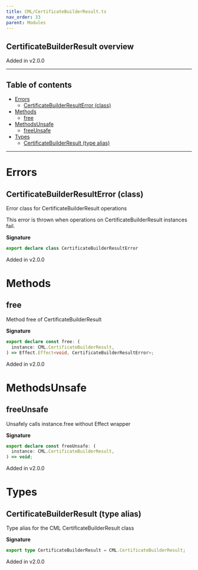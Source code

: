 ```yaml
---
title: CML/CertificateBuilderResult.ts
nav_order: 33
parent: Modules
---
```


## CertificateBuilderResult overview

Added in v2.0.0

---

<h2 class="text-delta">Table of contents</h2>

- [Errors](#errors)
  - [CertificateBuilderResultError (class)](#certificatebuilderresulterror-class)
- [Methods](#methods)
  - [free](#free)
- [MethodsUnsafe](#methodsunsafe)
  - [freeUnsafe](#freeunsafe)
- [Types](#types)
  - [CertificateBuilderResult (type alias)](#certificatebuilderresult-type-alias)

---

# Errors

## CertificateBuilderResultError (class)

Error class for CertificateBuilderResult operations

This error is thrown when operations on CertificateBuilderResult instances fail.

**Signature**

```ts
export declare class CertificateBuilderResultError
```

Added in v2.0.0

# Methods

## free

Method free of CertificateBuilderResult

**Signature**

```ts
export declare const free: (
  instance: CML.CertificateBuilderResult,
) => Effect.Effect<void, CertificateBuilderResultError>;
```

Added in v2.0.0

# MethodsUnsafe

## freeUnsafe

Unsafely calls instance.free without Effect wrapper

**Signature**

```ts
export declare const freeUnsafe: (
  instance: CML.CertificateBuilderResult,
) => void;
```

Added in v2.0.0

# Types

## CertificateBuilderResult (type alias)

Type alias for the CML CertificateBuilderResult class

**Signature**

```ts
export type CertificateBuilderResult = CML.CertificateBuilderResult;
```

Added in v2.0.0
